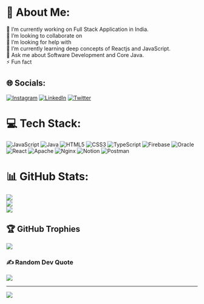 # 💫 About Me:
🔭 I’m currently working on Full Stack Application in India.<br>👯 I’m looking to collaborate on<br>🤝 I’m looking for help with <br>🌱 I’m currently learning deep concepts of Reactjs and JavaScript.<br>💬 Ask me about Software Development and Core Java.<br>⚡ Fun fact


## 🌐 Socials:
[![Instagram](https://img.shields.io/badge/Instagram-%23E4405F.svg?logo=Instagram&logoColor=white)](https://instagram.com/yogesh.vats.sharma) [![LinkedIn](https://img.shields.io/badge/LinkedIn-%230077B5.svg?logo=linkedin&logoColor=white)](https://linkedin.com/in/yogesh-vats-96b229146) [![Twitter](https://img.shields.io/badge/Twitter-%231DA1F2.svg?logo=Twitter&logoColor=white)](https://twitter.com/YogeshV290) 

# 💻 Tech Stack:
![JavaScript](https://img.shields.io/badge/javascript-%23323330.svg?style=for-the-badge&logo=javascript&logoColor=%23F7DF1E) ![Java](https://img.shields.io/badge/java-%23ED8B00.svg?style=for-the-badge&logo=java&logoColor=white) ![HTML5](https://img.shields.io/badge/html5-%23E34F26.svg?style=for-the-badge&logo=html5&logoColor=white) ![CSS3](https://img.shields.io/badge/css3-%231572B6.svg?style=for-the-badge&logo=css3&logoColor=white) ![TypeScript](https://img.shields.io/badge/typescript-%23007ACC.svg?style=for-the-badge&logo=typescript&logoColor=white) ![Firebase](https://img.shields.io/badge/firebase-%23039BE5.svg?style=for-the-badge&logo=firebase) ![Oracle](https://img.shields.io/badge/Oracle-F80000?style=for-the-badge&logo=oracle&logoColor=white) ![React](https://img.shields.io/badge/react-%2320232a.svg?style=for-the-badge&logo=react&logoColor=%2361DAFB) ![Apache](https://img.shields.io/badge/apache-%23D42029.svg?style=for-the-badge&logo=apache&logoColor=white) ![Nginx](https://img.shields.io/badge/nginx-%23009639.svg?style=for-the-badge&logo=nginx&logoColor=white) ![Notion](https://img.shields.io/badge/Notion-%23000000.svg?style=for-the-badge&logo=notion&logoColor=white) ![Postman](https://img.shields.io/badge/Postman-FF6C37?style=for-the-badge&logo=postman&logoColor=white)
# 📊 GitHub Stats:
![](https://github-readme-stats.vercel.app/api?username=yogeshvats0001&theme=dark&hide_border=false&include_all_commits=true&count_private=false)<br/>
![](https://github-readme-streak-stats.herokuapp.com/?user=yogeshvats0001&theme=dark&hide_border=false)<br/>
![](https://github-readme-stats.vercel.app/api/top-langs/?username=yogeshvats0001&theme=dark&hide_border=false&include_all_commits=true&count_private=false&layout=compact)

## 🏆 GitHub Trophies
![](https://github-profile-trophy.vercel.app/?username=yogeshvats0001&theme=radical&no-frame=false&no-bg=true&margin-w=4)

### ✍️ Random Dev Quote
![](https://quotes-github-readme.vercel.app/api?type=horizontal&theme=radical)

---
[![](https://visitcount.itsvg.in/api?id=yogeshvats0001&icon=0&color=0)](https://visitcount.itsvg.in)

<!-- Proudly created with GPRM ( https://gprm.itsvg.in ) -->
